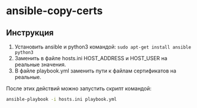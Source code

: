 # ansible-copy-certs

## Инструкция

1. Установить ansible и python3 командой: ```sudo apt-get install ansible python3```
2. Заменить в файле hosts.ini HOST_ADDRESS и HOST_USER на реальные значения.
3. В файле playbook.yml заменить пути к файлам сертификатов на реальные.


После этих действий можно запустить скрипт командой:

```bash
ansible-playbook -i hosts.ini playbook.yml
```